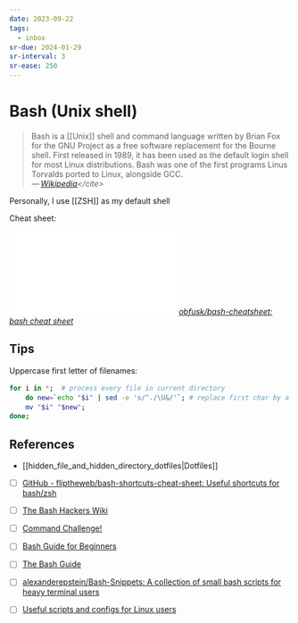 ```yaml
---
date: 2023-09-22
tags:
  - inbox
sr-due: 2024-01-29
sr-interval: 3
sr-ease: 250
---
```


# Bash (Unix shell)

> Bash is a [[Unix]] shell and command language written by Brian Fox for the GNU
> Project as a free software replacement for the Bourne shell. First released in
> 1989, it has been used as the default login shell for most Linux
> distributions. Bash was one of the first programs Linus Torvalds ported to
> Linux, alongside GCC.\
> — <cite>[Wikipedia](https://en.wikipedia.org/wiki/Bash_\(Unix_shell\))</cite>

Personally, I use [[ZSH]] as my default shell

Cheat sheet:

![](img/Bash_CheatSheet.pdf)
_[obfusk/bash-cheatsheet: bash cheat sheet](https://github.com/obfusk/bash-cheatsheet/tree/master)_

## Tips

Uppercase first letter of filenames:

```sh
for i in *;  # process every file in current directory
    do new=`echo "$i" | sed -e 's/^./\U&/'`; # replace first char by a capitalized version
    mv "$i" "$new";
done;
```

## References

- [[hidden_file_and_hidden_directory_dotfiles|Dotfiles]]
- [ ] [GitHub - fliptheweb/bash-shortcuts-cheat-sheet: Useful shortcuts for bash/zsh](https://github.com/fliptheweb/bash-shortcuts-cheat-sheet/tree/master)
- [ ] [The Bash Hackers Wiki](https://wiki.bash-hackers.org/doku.php)
- [ ] [Command Challenge!](https://cmdchallenge.com/)
- [ ] [Bash Guide for Beginners](https://tldp.org/LDP/Bash-Beginners-Guide/html/)
- [ ] [The Bash Guide](https://guide.bash.academy/)
- [ ] [alexanderepstein/Bash-Snippets: A collection of small bash scripts for heavy terminal users](https://github.com/alexanderepstein/Bash-Snippets)
- [ ] [Useful scripts and configs for Linux users](https://github.com/dmi3/bin)

